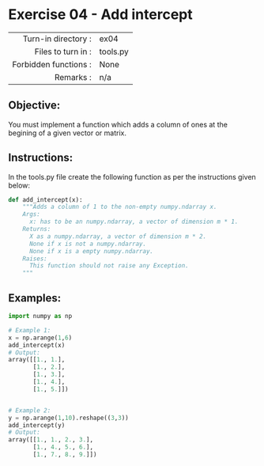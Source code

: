 # Exercise 04 - Add intercept

|                         |                    |
| -----------------------:| ------------------ |
|   Turn-in directory :   |  ex04              |
|   Files to turn in :    |  tools.py          |
|   Forbidden functions : |  None              |
|   Remarks :             |  n/a               |

## Objective:
You must implement a function which adds a column of ones at the begining of a given vector or matrix.  


## Instructions:
In the tools.py file create the following function as per the instructions given below:
```python
def add_intercept(x):
    """Adds a column of 1 to the non-empty numpy.ndarray x.
    Args:
      x: has to be an numpy.ndarray, a vector of dimension m * 1.
    Returns:
      X as a numpy.ndarray, a vector of dimension m * 2.
      None if x is not a numpy.ndarray.
      None if x is a empty numpy.ndarray.
    Raises:
      This function should not raise any Exception.
    """
```

## Examples:
```python
import numpy as np

# Example 1:
x = np.arange(1,6)
add_intercept(x)
# Output:
array([[1., 1.],
       [1., 2.],
       [1., 3.],
       [1., 4.],
       [1., 5.]])


# Example 2:
y = np.arange(1,10).reshape((3,3))
add_intercept(y)
# Output:
array([[1., 1., 2., 3.],
       [1., 4., 5., 6.],
       [1., 7., 8., 9.]])
```
